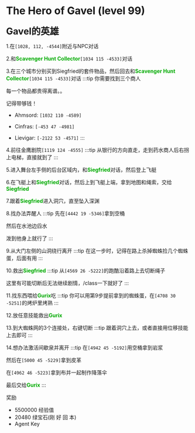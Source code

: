 # The Hero of Gavel (level 99)
<span style="font-size: 25px;">**Gavel的英雄**</span>

1.在`[1028, 112, -4544]`附近与NPC对话

2.和<font color=00AA00>**Scavenger Hunt Collector**</font>`[1034 115 -4533]`对话

3.在三个城市分别买到Siegfried的套件物品，然后回去和<font color=00AA00>**Scavenger Hunt Collector**</font>`[1034 115 -4533]`对话
:::tip
你需要找到三个商人

每一个物品都贵得离谱。。

记得带够钱！

+ Ahmsord: `[1032 110 -4589]`

+ Cinfras: `[-453 47 -4981]`

+ Lievigar: `[-2122 53 -4571]`
:::

4.前往金鹰剧院`[1119 124 -4555]`
:::tip
从银行的方向直走，走到药水商人后右拐上电梯，直接就到了
:::

5.进入舞台左手侧的后台区域内，和<font color=00AA00>**Siegfried**</font>对话，然后登上飞艇

6.在飞艇上和<font color=00AA00>**Siegfried**</font>对话，然后上到飞艇上端，拿到地图和绳索，交给<font color=00AA00>**Siegfried**</font>

7.跟着<font color=00AA00>**Siegfried**</font>进入洞穴，直至坠入深渊

8.找办法弄醒人
:::tip
先在`[4442 19 -5346]`拿到空桶

然后在水池边舀水

泼到他身上就行了
:::

9.从大门左侧的山洞绕行离开
:::tip
在这一步时，记得在路上杀掉蜘蛛捡几个蜘蛛蛋，后面有用
:::

10.救出<font color=00AA00>**Siegfried**</font>
:::tip
从`[4569 26 -5222]`的跑酷沿着路上去切断绳子

这里有可能切断后无法继续剧情，/class一下就好了
:::

11.找东西喂给<font color=00AA00>**Gurix**</font>吃
:::tip
你可以用第9步提前拿到的蜘蛛蛋，在`[4708 30 -5251]`的烤炉里烤熟
:::

12.放任意技能救出<font color=00AA00>**Gurix**</font>

13.到大蜘蛛网的3个连接处，右键切断
:::tip
跟着洞穴上去，或者直接用位移技能上去即可
:::

14.想办法激活间歇泉并离开
:::tip
在`[4942 45 -5192]`用空桶拿到岩浆

然后在`[5000 45 -5229]`拿到皮革

在`[4962 46 -5223]`拿到布并一起制作降落伞

最后交给<font color=00AA00>**Gurix**</font>
:::

奖励
+ 5500000 经验值
+ 20480 绿宝石(刚 好 回 本)
+ Agent Key